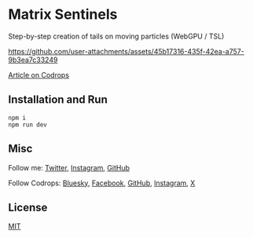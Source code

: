 # Matrix Sentinels

Step-by-step creation of tails on moving particles (WebGPU / TSL)


https://github.com/user-attachments/assets/45b17316-435f-42ea-a757-9b3ea7c33249


[Article on Codrops](https://tympanus.net/codrops/?p=88757)


## Installation and Run
```
npm i
npm run dev
```

## Misc

Follow me: [Twitter](https://x.com/Mister_Prada), [Instagram](https://www.instagram.com/mister666prada), [GitHub](https://github.com/MisterPrada)

Follow Codrops: [Bluesky](https://bsky.app/profile/codrops.bsky.social), [Facebook](http://www.facebook.com/codrops), [GitHub](https://github.com/codrops), [Instagram](https://www.instagram.com/codropsss/), [X](http://www.x.com/codrops)

## License
[MIT](LICENSE)

